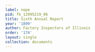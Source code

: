```yaml
---
label: nope
pid: fk_12995219_06
title: Sixth Annual Report
year: '1899'
author: Factory Inspectors of Illinois
order: '174'
layout: single
collection: documents
---
```

